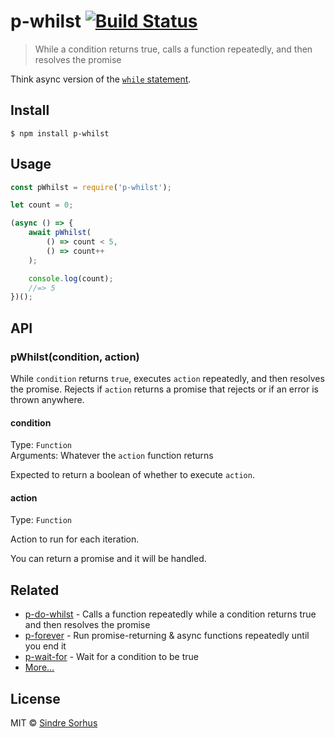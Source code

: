 # p-whilst [![Build Status](https://travis-ci.org/sindresorhus/p-whilst.svg?branch=master)](https://travis-ci.org/sindresorhus/p-whilst)

> While a condition returns true, calls a function repeatedly, and then resolves the promise

Think async version of the [`while` statement](https://developer.mozilla.org/en-US/docs/Web/JavaScript/Reference/Statements/while).


## Install

```
$ npm install p-whilst
```


## Usage

```js
const pWhilst = require('p-whilst');

let count = 0;

(async () => {
	await pWhilst(
		() => count < 5,
		() => count++
	);

	console.log(count);
	//=> 5
})();
```


## API

### pWhilst(condition, action)

While `condition` returns `true`, executes `action` repeatedly, and then resolves the promise. Rejects if `action` returns a promise that rejects or if an error is thrown anywhere.

#### condition

Type: `Function`<br>
Arguments: Whatever the `action` function returns

Expected to return a boolean of whether to execute `action`.

#### action

Type: `Function`

Action to run for each iteration.

You can return a promise and it will be handled.


## Related

- [p-do-whilst](https://github.com/sindresorhus/p-do-whilst) - Calls a function repeatedly while a condition returns true and then resolves the promise
- [p-forever](https://github.com/sindresorhus/p-forever) - Run promise-returning & async functions repeatedly until you end it
- [p-wait-for](https://github.com/sindresorhus/p-wait-for) - Wait for a condition to be true
- [More…](https://github.com/sindresorhus/promise-fun)


## License

MIT © [Sindre Sorhus](https://sindresorhus.com)
